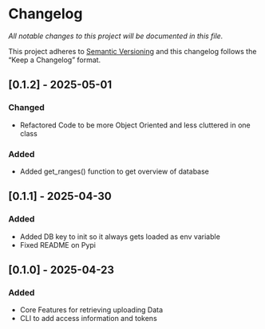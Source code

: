 # Changelog

_All notable changes to this project will be documented in this file._

This project adheres to [Semantic Versioning](https://semver.org/) and this changelog follows the “Keep a Changelog” format.


## [0.1.2] - 2025-05-01

### Changed 

- Refactored Code to be more Object Oriented and less cluttered in one class

### Added

- Added get_ranges() function to get overview of database

## [0.1.1] - 2025-04-30

### Added

- Added DB key to init so it always gets loaded as env variable
- Fixed README on Pypi   


## [0.1.0] - 2025-04-23

### Added 

- Core Features for retrieving uploading Data
- CLI to add access information and tokens


